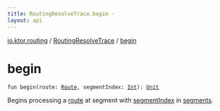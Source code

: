 ```yaml
---
title: RoutingResolveTrace.begin - 
layout: api
---
```


<div class='api-docs-breadcrumbs'><a href="../index.html">io.ktor.routing</a> / <a href="index.html">RoutingResolveTrace</a> / <a href="./begin.html">begin</a></div>

# begin

<div class="signature"><code><span class="keyword">fun </span><span class="identifier">begin</span><span class="symbol">(</span><span class="parameterName" id="io.ktor.routing.RoutingResolveTrace$begin(io.ktor.routing.Route, kotlin.Int)/route">route</span><span class="symbol">:</span>&nbsp;<a href="../-route/index.html"><span class="identifier">Route</span></a><span class="symbol">, </span><span class="parameterName" id="io.ktor.routing.RoutingResolveTrace$begin(io.ktor.routing.Route, kotlin.Int)/segmentIndex">segmentIndex</span><span class="symbol">:</span>&nbsp;<a href="https://kotlinlang.org/api/latest/jvm/stdlib/kotlin/-int/index.html"><span class="identifier">Int</span></a><span class="symbol">)</span><span class="symbol">: </span><a href="https://kotlinlang.org/api/latest/jvm/stdlib/kotlin/-unit/index.html"><span class="identifier">Unit</span></a></code></div>

Begins processing a <a href="begin.html#io.ktor.routing.RoutingResolveTrace$begin(io.ktor.routing.Route, kotlin.Int)/route">route</a> at segment with <a href="begin.html#io.ktor.routing.RoutingResolveTrace$begin(io.ktor.routing.Route, kotlin.Int)/segmentIndex">segmentIndex</a> in <a href="segments.html">segments</a>.

